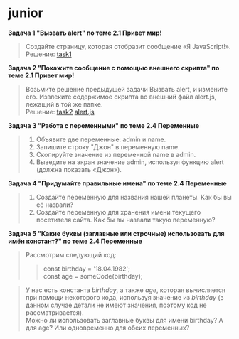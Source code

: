 # junior

**Задача 1 "Вызвать alert" по теме 2.1 Привет мир!**
<br>
 >Создайте страницу, которая отобразит сообщение «Я JavaScript!».<br>
Решение: [task1](https://mayskiychai.github.io/junior/task1/call_alert.html)

**Задача 2 "Покажите сообщение с помощью внешнего скрипта" по теме 2.1 Привет мир!**
<br>
>Возьмите решение предыдущей задачи Вызвать alert, и измените его. Извлеките содержимое скрипта во внешний файл alert.js, лежащий в той же папке.<br>
Решение: [task2](https://mayskiychai.github.io/junior/task2/outscript.html) [alert.js](https://github.com/mayskiychai/junior/blob/main/task2/alert.js)

**Задача 3 "Работа с переменными" по теме 2.4 Переменные**
<br>
>1. Объявите две переменные: admin и name.
>2. Запишите строку "Джон" в переменную name.
>3. Скопируйте значение из переменной name в admin.
>4. Выведите на экран значение admin, используя функцию alert (должна показать «Джон»). 

**Задача 4 "Придумайте правильные имена" по теме 2.4 Переменные**
<br>
>1. Создайте переменную для названия нашей планеты. Как бы вы её назвали?
>2. Создайте переменную для хранения имени текущего посетителя сайта. Как бы вы назвали такую переменную? 

**Задача 5 "Какие буквы (заглавные или строчные) использовать для имён констант?" по теме 2.4 Переменные**
<br>
>Рассмотрим следующий код:
> >const birthday = '18.04.1982';<br>
> >const age = someCode(birthday);

>У нас есть константа *birthday*, а также *age*, которая вычисляется при помощи некоторого кода, используя значение из *birthday* (в данном случае детали не имеют значения, поэтому код не рассматривается). <br>
>Можно ли использовать заглавные буквы для имени birthday? А для age? Или одновременно для обеих переменных?

